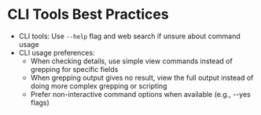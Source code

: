 # CLI Tools Best Practices

- CLI tools: Use `--help` flag and web search if unsure about command usage
- CLI usage preferences:
  - When checking details, use simple view commands instead of grepping for specific fields
  - When grepping output gives no result, view the full output instead of doing more complex grepping or scripting
  - Prefer non-interactive command options when available (e.g., --yes flags)